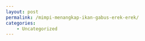 ```yaml
---
layout: post
permalink: /mimpi-menangkap-ikan-gabus-erek-erek/
categories:
    - Uncategorized
---
```


